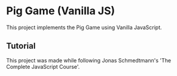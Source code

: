 # Pig Game (Vanilla JS)

This project implements the Pig Game using Vanilla JavaScript.

## Tutorial

This project was made while following Jonas Schmedtmann's 'The Complete JavaScript Course'.
